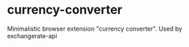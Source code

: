 # currency-converter
Minimalistic browser extension "currency converter". Used by exchangerate-api

